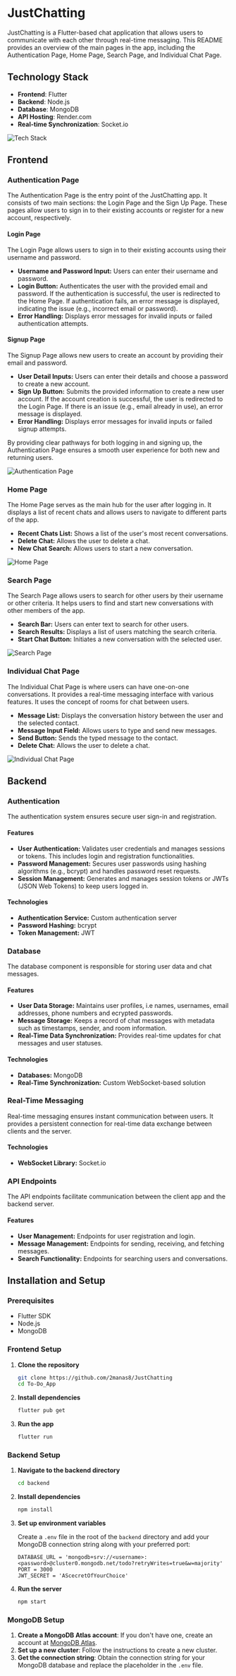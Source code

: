 # JustChatting

JustChatting is a Flutter-based chat application that allows users to communicate with each other through real-time messaging. This README provides an overview of the main pages in the app, including the Authentication Page, Home Page, Search Page, and Individual Chat Page.

## Technology Stack

- **Frontend**: Flutter
- **Backend**: Node.js
- **Database**: MongoDB
- **API Hosting**: Render.com
- **Real-time Synchronization**: Socket.io

![Tech Stack](./assets/tech_stack.png)

## Frontend

### Authentication Page

The Authentication Page is the entry point of the JustChatting app. It consists of two main sections: the Login Page and the Sign Up Page. These pages allow users to sign in to their existing accounts or register for a new account, respectively.

#### Login Page

The Login Page allows users to sign in to their existing accounts using their username and password.

- **Username and Password Input:** Users can enter their username and password.
- **Login Button:** Authenticates the user with the provided email and password. If the authentication is successful, the user is redirected to the Home Page. If authentication fails, an error message is displayed, indicating the issue (e.g., incorrect email or password).
- **Error Handling:** Displays error messages for invalid inputs or failed authentication attempts.

#### Signup Page

The Signup Page allows new users to create an account by providing their email and password.

- **User Detail Inputs:** Users can enter their details and choose a password to create a new account.
- **Sign Up Button:** Submits the provided information to create a new user account. If the account creation is successful, the user is redirected to the Login Page. If there is an issue (e.g., email already in use), an error message is displayed.
- **Error Handling:** Displays error messages for invalid inputs or failed signup attempts.

By providing clear pathways for both logging in and signing up, the Authentication Page ensures a smooth user experience for both new and returning users.

![Authentication Page](./assets/authentication.png)

### Home Page

The Home Page serves as the main hub for the user after logging in. It displays a list of recent chats and allows users to navigate to different parts of the app.

- **Recent Chats List:** Shows a list of the user's most recent conversations.
- **Delete Chat:** Allows the user to delete a chat.
- **New Chat Search:** Allows users to start a new conversation.

![Home Page](./assets/home.png)

### Search Page

The Search Page allows users to search for other users by their username or other criteria. It helps users to find and start new conversations with other members of the app.

- **Search Bar:** Users can enter text to search for other users.
- **Search Results:** Displays a list of users matching the search criteria.
- **Start Chat Button:** Initiates a new conversation with the selected user.

![Search Page](./assets/search.png)

### Individual Chat Page

The Individual Chat Page is where users can have one-on-one conversations. It provides a real-time messaging interface with various features. It uses the concept of rooms for chat between users.

- **Message List:** Displays the conversation history between the user and the selected contact.
- **Message Input Field:** Allows users to type and send new messages.
- **Send Button:** Sends the typed message to the contact.
- **Delete Chat:** Allows the user to delete a chat.

![Individual Chat Page](./assets/chat.png)

## Backend

### Authentication

The authentication system ensures secure user sign-in and registration.

#### Features

- **User Authentication:** Validates user credentials and manages sessions or tokens. This includes login and registration functionalities.
- **Password Management:** Secures user passwords using hashing algorithms (e.g., bcrypt) and handles password reset requests.
- **Session Management:** Generates and manages session tokens or JWTs (JSON Web Tokens) to keep users logged in.

#### Technologies

- **Authentication Service:** Custom authentication server
- **Password Hashing:** bcrypt
- **Token Management:** JWT

### Database

The database component is responsible for storing user data and chat messages.

#### Features

- **User Data Storage:** Maintains user profiles, i.e names, usernames, email addresses, phone numbers and ecrypted passwords.
- **Message Storage:** Keeps a record of chat messages with metadata such as timestamps, sender, and room information.
- **Real-Time Data Synchronization:** Provides real-time updates for chat messages and user statuses.

#### Technologies

- **Databases:** MongoDB
- **Real-Time Synchronization:** Custom WebSocket-based solution

### Real-Time Messaging

Real-time messaging ensures instant communication between users. It provides a persistent connection for real-time data exchange between clients and the server.

#### Technologies

- **WebSocket Library:** Socket.io

### API Endpoints

The API endpoints facilitate communication between the client app and the backend server.

#### Features

- **User Management:** Endpoints for user registration and login.
- **Message Management:** Endpoints for sending, receiving, and fetching messages.
- **Search Functionality:** Endpoints for searching users and conversations.

## Installation and Setup

### Prerequisites

- Flutter SDK
- Node.js
- MongoDB

### Frontend Setup

1. **Clone the repository**

   ```sh
   git clone https://github.com/2manas8/JustChatting
   cd To-Do_App
   ```

2. **Install dependencies**

   ```sh
   flutter pub get
   ```

3. **Run the app**

   ```sh
   flutter run
   ```

### Backend Setup

1. **Navigate to the backend directory**

   ```sh
   cd backend
   ```

2. **Install dependencies**

   ```sh
   npm install
   ```

3. **Set up environment variables**

   Create a `.env` file in the root of the `backend` directory and add your MongoDB connection string along with your preferred port:

   ```env
   DATABASE_URL = 'mongodb+srv://<username>:<password>@cluster0.mongodb.net/todo?retryWrites=true&w=majority'
   PORT = 3000
   JWT_SECRET = 'AScecretOfYourChoice'
   ```

4. **Run the server**

   ```sh
   npm start
   ```

### MongoDB Setup

1. **Create a MongoDB Atlas account**: If you don't have one, create an account at [MongoDB Atlas](https://www.mongodb.com/cloud/atlas).
2. **Set up a new cluster**: Follow the instructions to create a new cluster.
3. **Get the connection string**: Obtain the connection string for your MongoDB database and replace the placeholder in the `.env` file.